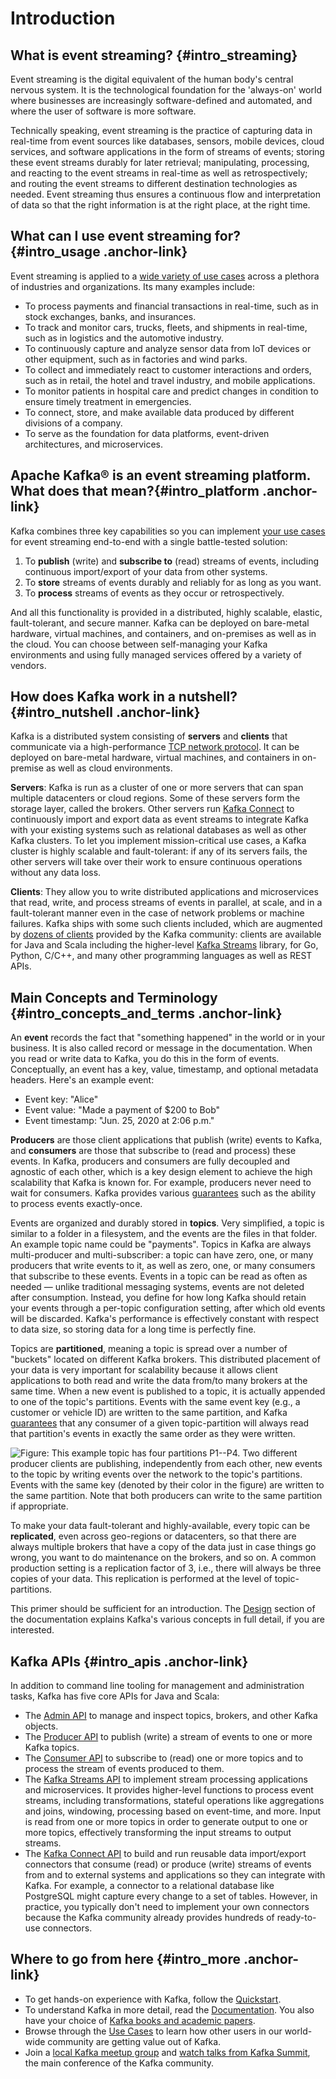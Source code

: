 # Introduction

## What is event streaming? {#intro_streaming}

Event streaming is the digital equivalent of the human body\'s central
nervous system. It is the technological foundation for the \'always-on\'
world where businesses are increasingly software-defined and automated,
and where the user of software is more software.

Technically speaking, event streaming is the practice of capturing data
in real-time from event sources like databases, sensors, mobile devices,
cloud services, and software applications in the form of streams of
events; storing these event streams durably for later retrieval;
manipulating, processing, and reacting to the event streams in real-time
as well as retrospectively; and routing the event streams to different
destination technologies as needed. Event streaming thus ensures a
continuous flow and interpretation of data so that the right information
is at the right place, at the right time.

## What can I use event streaming for? {#intro_usage .anchor-link}

Event streaming is applied to a [wide variety of use cases](/powered-by.html)
across a plethora of industries and organizations. Its many examples
include:

-   To process payments and financial transactions in real-time, such as
    in stock exchanges, banks, and insurances.
-   To track and monitor cars, trucks, fleets, and shipments in
    real-time, such as in logistics and the automotive industry.
-   To continuously capture and analyze sensor data from IoT devices or
    other equipment, such as in factories and wind parks.
-   To collect and immediately react to customer interactions and
    orders, such as in retail, the hotel and travel industry, and mobile
    applications.
-   To monitor patients in hospital care and predict changes in
    condition to ensure timely treatment in emergencies.
-   To connect, store, and make available data produced by different
    divisions of a company.
-   To serve as the foundation for data platforms, event-driven
    architectures, and microservices.

## Apache Kafka® is an event streaming platform. What does that mean?{#intro_platform .anchor-link}

Kafka combines three key capabilities so you can implement [your use cases](/powered-by.html) 
for event streaming end-to-end with a single battle-tested solution:

1.  To **publish** (write) and **subscribe to** (read) streams of
    events, including continuous import/export of your data from other
    systems.
2.  To **store** streams of events durably and reliably for as long as
    you want.
3.  To **process** streams of events as they occur or retrospectively.

And all this functionality is provided in a distributed, highly
scalable, elastic, fault-tolerant, and secure manner. Kafka can be
deployed on bare-metal hardware, virtual machines, and containers, and
on-premises as well as in the cloud. You can choose between
self-managing your Kafka environments and using fully managed services
offered by a variety of vendors.

## How does Kafka work in a nutshell? {#intro_nutshell .anchor-link}

Kafka is a distributed system consisting of **servers** and **clients**
that communicate via a high-performance [TCP network protocol](../protocol). 
It can be deployed on bare-metal hardware,
virtual machines, and containers in on-premise as well as cloud
environments.

**Servers**: Kafka is run as a cluster of one or more servers that can
span multiple datacenters or cloud regions. Some of these servers form
the storage layer, called the brokers. Other servers run 
[Kafka Connect](../connect) to continuously import and export data
as event streams to integrate Kafka with your existing systems such as
relational databases as well as other Kafka clusters. To let you
implement mission-critical use cases, a Kafka cluster is highly scalable
and fault-tolerant: if any of its servers fails, the other servers will
take over their work to ensure continuous operations without any data
loss.

**Clients**: They allow you to write distributed applications and
microservices that read, write, and process streams of events in
parallel, at scale, and in a fault-tolerant manner even in the case of
network problems or machine failures. Kafka ships with some such clients
included, which are augmented by 
[dozens of clients](https://cwiki.apache.org/confluence/display/KAFKA/Clients)
provided by the Kafka community: clients are available for Java and Scala including the higher-level 
[Kafka Streams](../streams) library, for Go, Python, C/C++, and
many other programming languages as well as REST APIs.

## Main Concepts and Terminology {#intro_concepts_and_terms .anchor-link}

An **event** records the fact that \"something happened\" in the world
or in your business. It is also called record or message in the
documentation. When you read or write data to Kafka, you do this in the
form of events. Conceptually, an event has a key, value, timestamp, and
optional metadata headers. Here\'s an example event:

-   Event key: \"Alice\"
-   Event value: \"Made a payment of \$200 to Bob\"
-   Event timestamp: \"Jun. 25, 2020 at 2:06 p.m.\"

**Producers** are those client applications that publish (write) events
to Kafka, and **consumers** are those that subscribe to (read and
process) these events. In Kafka, producers and consumers are fully
decoupled and agnostic of each other, which is a key design element to
achieve the high scalability that Kafka is known for. For example,
producers never need to wait for consumers. Kafka provides various
[guarantees](../design#semantics) such as the ability to process
events exactly-once.

Events are organized and durably stored in **topics**. Very simplified,
a topic is similar to a folder in a filesystem, and the events are the
files in that folder. An example topic name could be \"payments\".
Topics in Kafka are always multi-producer and multi-subscriber: a topic
can have zero, one, or many producers that write events to it, as well
as zero, one, or many consumers that subscribe to these events. Events
in a topic can be read as often as needed — unlike traditional messaging
systems, events are not deleted after consumption. Instead, you define
for how long Kafka should retain your events through a per-topic
configuration setting, after which old events will be discarded.
Kafka\'s performance is effectively constant with respect to data size,
so storing data for a long time is perfectly fine.

Topics are **partitioned**, meaning a topic is spread over a number of
\"buckets\" located on different Kafka brokers. This distributed
placement of your data is very important for scalability because it
allows client applications to both read and write the data from/to many
brokers at the same time. When a new event is published to a topic, it
is actually appended to one of the topic\'s partitions. Events with the
same event key (e.g., a customer or vehicle ID) are written to the same
partition, and Kafka [guarantees](../design#semantics) that any
consumer of a given topic-partition will always read that partition\'s
events in exactly the same order as they were written.

![Figure: This example topic has four partitions P1--P4. Two different
producer clients are publishing, independently from each other, new
events to the topic by writing events over the network to the topic\'s
partitions. Events with the same key (denoted by their color in the
figure) are written to the same partition. Note that both producers can
write to the same partition if
appropriate.](streams-and-tables-p1_p4.png)

To make your data fault-tolerant and highly-available, every topic can
be **replicated**, even across geo-regions or datacenters, so that there
are always multiple brokers that have a copy of the data just in case
things go wrong, you want to do maintenance on the brokers, and so on. A
common production setting is a replication factor of 3, i.e., there will
always be three copies of your data. This replication is performed at
the level of topic-partitions.

This primer should be sufficient for an introduction. The
[Design](../design) section of the documentation explains
Kafka\'s various concepts in full detail, if you are interested.

## Kafka APIs {#intro_apis .anchor-link}

In addition to command line tooling for management and administration
tasks, Kafka has five core APIs for Java and Scala:

-   The [Admin API](../api#adminapi) to manage and inspect
    topics, brokers, and other Kafka objects.
-   The [Producer API](../api#producerapi) to publish
    (write) a stream of events to one or more Kafka topics.
-   The [Consumer API](../api#consumerapi) to subscribe to
    (read) one or more topics and to process the stream of events
    produced to them.
-   The [Kafka Streams API](../streams) to implement stream
    processing applications and microservices. It provides higher-level
    functions to process event streams, including transformations,
    stateful operations like aggregations and joins, windowing,
    processing based on event-time, and more. Input is read from one or
    more topics in order to generate output to one or more topics,
    effectively transforming the input streams to output streams.
-   The [Kafka Connect API](../connect) to build and
    run reusable data import/export connectors that consume (read) or
    produce (write) streams of events from and to external systems and
    applications so they can integrate with Kafka. For example, a
    connector to a relational database like PostgreSQL might capture
    every change to a set of tables. However, in practice, you typically
    don\'t need to implement your own connectors because the Kafka
    community already provides hundreds of ready-to-use connectors.

## Where to go from here {#intro_more .anchor-link}

-   To get hands-on experience with Kafka, follow the [Quickstart](../quickstart).
-   To understand Kafka in more detail, read the [Documentation](../index.html). 
    You also have your choice of [Kafka books and academic papers](/books-and-papers.html).
-   Browse through the [Use Cases](/powered-by.html) to learn how other users
    in our world-wide community are getting value out of Kafka.
-   Join a [local Kafka meetup group](/events.html) and 
    [watch talks from Kafka Summit](https://kafka-summit.org/past-events/), 
    the main conference of the Kafka community.


